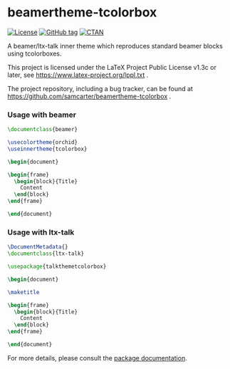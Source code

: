 # beamertheme-tcolorbox

[![License](https://img.shields.io/github/license/samcarter/beamertheme-tcolorbox.svg?color=blue)](https://www.latex-project.org/lppl.txt)
[![GitHub tag](https://img.shields.io/github/tag/samcarter/beamertheme-tcolorbox.svg?label=current%20version&color=blue)](https://github.com/samcarter/beamertheme-tcolorbox/releases/latest)
[![CTAN](https://img.shields.io/ctan/v/beamertheme-tcolorbox.svg?color=blue)](https://ctan.org/pkg/beamertheme-tcolorbox)

A beamer/ltx-talk inner theme which reproduces standard beamer blocks using tcolorboxes.

This project is licensed under the LaTeX Project Public License v1.3c or later, see https://www.latex-project.org/lppl.txt .

The project repository, including a bug tracker, can be found at https://github.com/samcarter/beamertheme-tcolorbox .

### Usage with beamer

```latex
\documentclass{beamer}

\usecolortheme{orchid}
\useinnertheme{tcolorbox}

\begin{document}

\begin{frame}
  \begin{block}{Title}
    Content
  \end{block}
\end{frame}

\end{document}
```

### Usage with ltx-talk

```latex
\DocumentMetadata{}
\documentclass{ltx-talk}

\usepackage{talkthemetcolorbox}

\begin{document}

\maketitle

\begin{frame}
  \begin{block}{Title}
    Content
  \end{block}
\end{frame}

\end{document}
```

For more details, please consult the [package documentation](https://github.com/samcarter/beamertheme-tcolorbox/blob/main/DOCUMENTATION.pdf).

